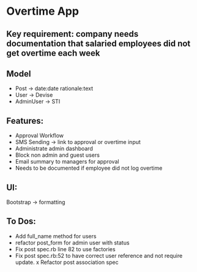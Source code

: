 # Overtime App

## Key requirement: company needs documentation that salaried employees did not get overtime each week

## Model
- Post -> date:date rationale:text
- User -> Devise
- AdminUser -> STI

## Features:
- Approval Workflow
- SMS Sending -> link to approval or overtime input
- Administrate admin dashboard
- Block non admin and guest users
- Email summary to managers for approval
- Needs to be documented if employee did not log overtime

## UI:
Bootstrap -> formatting

## To Dos:
- Add full_name method for users
- refactor post_form for admin user with status
- Fix post spec.rb line 82 to use factories
- Fix post spec.rb:52 to have correct user reference and not require update.
x Refactor post association spec




